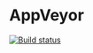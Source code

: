 # AppVeyor
[![Build status](https://ci.appveyor.com/api/projects/status/ej0nm6quqvoxi1q7?svg=true)](https://ci.appveyor.com/project/zenitfan88/appveyor)
